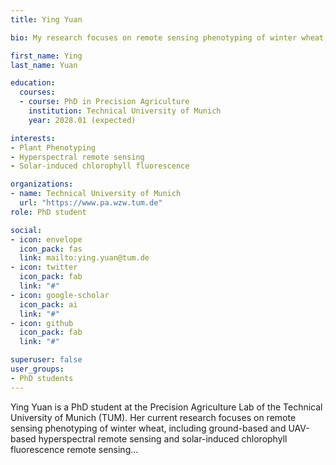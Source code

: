 ```yaml
---
title: Ying Yuan

bio: My research focuses on remote sensing phenotyping of winter wheat, including ground-based and UAV-based hyperspectral remote sensing, solar-induced chlorophyll fluorescence remote sensing...

first_name: Ying
last_name: Yuan

education:
  courses:
  - course: PhD in Precision Agriculture
    institution: Technical University of Munich
    year: 2028.01 (expected)

interests:
- Plant Phenotyping
- Hyperspectral remote sensing
- Solar-induced chlorophyll fluorescence

organizations:
- name: Technical University of Munich
  url: "https://www.pa.wzw.tum.de"
role: PhD student

social:
- icon: envelope
  icon_pack: fas
  link: mailto:ying.yuan@tum.de
- icon: twitter
  icon_pack: fab
  link: "#"
- icon: google-scholar
  icon_pack: ai
  link: "#"
- icon: github
  icon_pack: fab
  link: "#"

superuser: false
user_groups:
- PhD students
---
```

Ying Yuan is a PhD student at the Precision Agriculture Lab of the Technical University of Munich (TUM). Her current research focuses on remote sensing phenotyping of winter wheat, including ground-based and UAV-based hyperspectral remote sensing and solar-induced chlorophyll fluorescence remote sensing...


